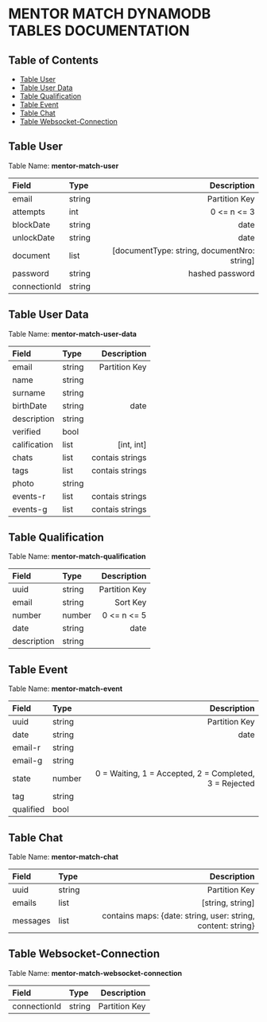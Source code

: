 
# MENTOR MATCH DYNAMODB TABLES DOCUMENTATION

## Table of Contents

- [Table User](#table-user)
- [Table User Data](#table-user-data)
- [Table Qualification](#subsection-11)
- [Table Event](#subsection-12)
- [Table Chat](#section-2)
- [Table Websocket-Connection](#conclusion)

## Table User

Table Name: **mentor-match-user**

| Field | Type | Description |
|:---|:---|---:|
| email | string | Partition Key |
| attempts | int | 0 <= n <= 3 |
| blockDate | string | date |
| unlockDate | string | date |
| document | list | [documentType: string, documentNro: string] |
| password | string | hashed password |
| connectionId | string | |

## Table User Data

Table Name: **mentor-match-user-data**

| Field | Type | Description |
|:---|:---|---:|
| email | string | Partition Key |
| name | string | |
| surname | string | |
| birthDate | string | date |
| description | string | |
| verified | bool | |
| calification | list | [int, int] |
| chats | list | contais strings |
| tags | list | contais strings |
| photo | string | |
| events-r | list | contais strings |
| events-g | list | contais strings |

## Table Qualification

Table Name: **mentor-match-qualification**

| Field | Type | Description |
|:---|:---|---:|
| uuid | string | Partition Key |
| email | string | Sort Key |
| number | number | 0 <= n <= 5 |
| date | string | date |
| description | string | |

## Table Event

Table Name: **mentor-match-event**

| Field | Type | Description |
|:---|:---|---:|
| uuid | string | Partition Key |
| date | string | date |
| email-r | string | |
| email-g | string | |
| state | number | 0 = Waiting, 1 = Accepted, 2 = Completed, 3 = Rejected |
| tag | string | |
| qualified | bool | |

## Table Chat

Table Name: **mentor-match-chat**

| Field | Type | Description |
|:---|:---|---:|
| uuid | string | Partition Key |
| emails | list | [string, string] |
| messages | list | contains maps: {date: string, user: string, content: string} |

## Table Websocket-Connection

Table Name: **mentor-match-websocket-connection**

| Field | Type | Description |
|:---|:---|---:|
| connectionId | string | Partition Key |
